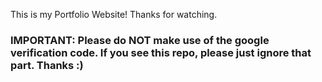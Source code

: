 This is my Portfolio Website! Thanks for watching.

### IMPORTANT: Please do NOT make use of the google verification code. If you see this repo, please just ignore that part. Thanks :)
